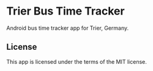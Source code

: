 Trier Bus Time Tracker
=======================

Android bus time tracker app for Trier, Germany.

## License

This app is licensed under the terms of the MIT license.